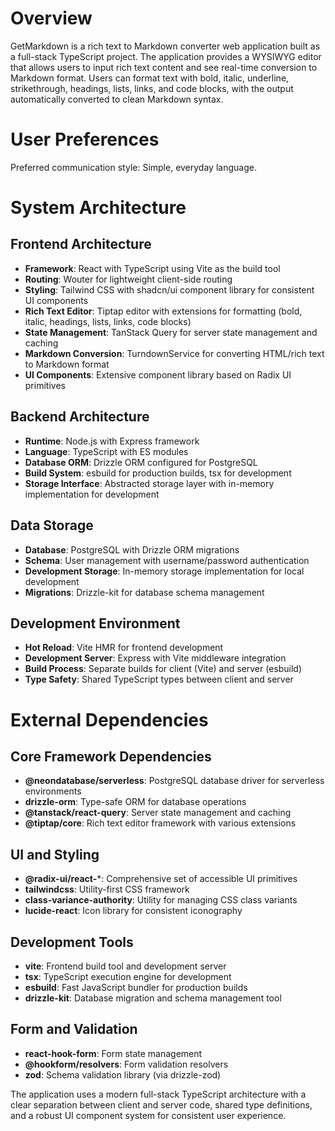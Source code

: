 # Overview

GetMarkdown is a rich text to Markdown converter web application built as a full-stack TypeScript project. The application provides a WYSIWYG editor that allows users to input rich text content and see real-time conversion to Markdown format. Users can format text with bold, italic, underline, strikethrough, headings, lists, links, and code blocks, with the output automatically converted to clean Markdown syntax.

# User Preferences

Preferred communication style: Simple, everyday language.

# System Architecture

## Frontend Architecture
- **Framework**: React with TypeScript using Vite as the build tool
- **Routing**: Wouter for lightweight client-side routing
- **Styling**: Tailwind CSS with shadcn/ui component library for consistent UI components
- **Rich Text Editor**: Tiptap editor with extensions for formatting (bold, italic, headings, lists, links, code blocks)
- **State Management**: TanStack Query for server state management and caching
- **Markdown Conversion**: TurndownService for converting HTML/rich text to Markdown format
- **UI Components**: Extensive component library based on Radix UI primitives

## Backend Architecture
- **Runtime**: Node.js with Express framework
- **Language**: TypeScript with ES modules
- **Database ORM**: Drizzle ORM configured for PostgreSQL
- **Build System**: esbuild for production builds, tsx for development
- **Storage Interface**: Abstracted storage layer with in-memory implementation for development

## Data Storage
- **Database**: PostgreSQL with Drizzle ORM migrations
- **Schema**: User management with username/password authentication
- **Development Storage**: In-memory storage implementation for local development
- **Migrations**: Drizzle-kit for database schema management

## Development Environment
- **Hot Reload**: Vite HMR for frontend development
- **Development Server**: Express with Vite middleware integration
- **Build Process**: Separate builds for client (Vite) and server (esbuild)
- **Type Safety**: Shared TypeScript types between client and server

# External Dependencies

## Core Framework Dependencies
- **@neondatabase/serverless**: PostgreSQL database driver for serverless environments
- **drizzle-orm**: Type-safe ORM for database operations
- **@tanstack/react-query**: Server state management and caching
- **@tiptap/core**: Rich text editor framework with various extensions

## UI and Styling
- **@radix-ui/react-***: Comprehensive set of accessible UI primitives
- **tailwindcss**: Utility-first CSS framework
- **class-variance-authority**: Utility for managing CSS class variants
- **lucide-react**: Icon library for consistent iconography

## Development Tools
- **vite**: Frontend build tool and development server
- **tsx**: TypeScript execution engine for development
- **esbuild**: Fast JavaScript bundler for production builds
- **drizzle-kit**: Database migration and schema management tool

## Form and Validation
- **react-hook-form**: Form state management
- **@hookform/resolvers**: Form validation resolvers
- **zod**: Schema validation library (via drizzle-zod)

The application uses a modern full-stack TypeScript architecture with a clear separation between client and server code, shared type definitions, and a robust UI component system for consistent user experience.